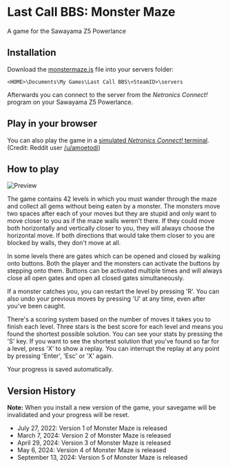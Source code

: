 # Last Call BBS: Monster Maze
A game for the Sawayama Z5 Powerlance

## Installation

Download the [monstermaze.js](https://raw.githubusercontent.com/Zwergesel/last-call-bbs-monster-maze/main/monstermaze.js) file into your servers folder:
```
<HOME>\Documents\My Games\Last Call BBS\<SteamID>\servers
```

Afterwards you can connect to the server from the _Netronics Connect!_ program on your Sawayama Z5 Powerlance.

## Play in your browser

You can also play the game in a [simulated _Netronics Connect!_ terminal](https://zwergesel.github.io/last-call-bbs-monster-maze/netronics-connect.html). (Credit: Reddit user [/u/amoetodi](https://www.reddit.com/u/amoetodi))

## How to play

![Preview](https://i.imgur.com/S5hFiVc.jpg)

The game contains 42 levels in which you must wander through the maze and collect all gems without being eaten by a monster. The monsters move two spaces after each of your moves but they are stupid and only want to move closer to you as if the maze walls weren't there. If they could move both horizontally and vertically closer to you, they will always choose the horizontal move. If both directions that would take them closer to you are blocked by walls, they don't move at all.

In some levels there are gates which can be opened and closed by walking onto buttons. Both the player and the monsters can activate the buttons by stepping onto them. Buttons can be activated multiple times and will always close all open gates and open all closed gates simultaneously.

If a monster catches you, you can restart the level by pressing 'R'. You can also undo your previous moves by pressing 'U' at any time, even after you've been caught.

There's a scoring system based on the number of moves it takes you to finish each level. Three stars is the best score for each level and means you found the shortest possible solution. You can see your stats by pressing the 'S' key. If you want to see the shortest solution that you've found so far for a level, press 'X' to show a replay. You can interrupt the replay at any point by pressing 'Enter', 'Esc' or 'X' again.

Your progress is saved automatically.

## Version History

**Note:** When you install a new version of the game, your savegame will be invalidated and your progress will be reset.

- July 27, 2022: Version 1 of Monster Maze is released
- March 7, 2024: Version 2 of Monster Maze is released
- April 29, 2024: Version 3 of Monster Maze is released
- May 6, 2024: Version 4 of Monster Maze is released
- September 13, 2024: Version 5 of Monster Maze is released